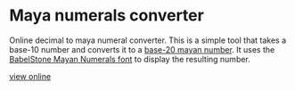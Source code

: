 # Maya numerals converter

Online decimal to maya numeral converter.
This is a simple tool that takes a base-10 number and converts it to a [base-20 mayan number](https://en.wikipedia.org/wiki/Maya_numerals).
It uses the [BabelStone Mayan Numerals font](http://www.babelstone.co.uk/Fonts/Mayan.html) to display the resulting number.

[view online](https://lovasoa.github.io/maya_numerals_converter/)
